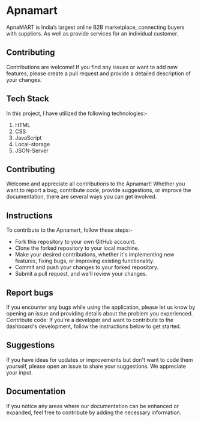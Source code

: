 # Apnamart

ApnaMART is India’s largest online B2B marketplace, connecting buyers with suppliers. As well as provide services for an individual customer.

## Contributing
Contributions are welcome! If you find any issues or want to add new features, please create a pull request and provide a detailed description of your changes.

## Tech Stack
In this project, I have utilized the following technologies:-

1. HTML
2. CSS
3. JavaScript
4. Local-storage
5. JSON-Server
   
## Contributing
Welcome and appreciate all contributions to the Apnamart! Whether you want to report a bug, contribute code, provide suggestions, or improve the documentation, there are several ways you can get involved.

## Instructions
To contribute to the Apnamart, follow these steps:-

- Fork this repository to your own GitHub account.
- Clone the forked repository to your local machine.
- Make your desired contributions, whether it's implementing new features, fixing bugs, or improving existing functionality.
- Commit and push your changes to your forked repository.
- Submit a pull request, and we'll review your changes.


## Report bugs
If you encounter any bugs while using the application, please let us know by opening an issue and providing details about the problem you experienced.
Contribute code: If you're a developer and want to contribute to the dashboard's development, follow the instructions below to get started.

## Suggestions
If you have ideas for updates or improvements but don't want to code them yourself, please open an issue to share your suggestions. We appreciate your input.

## Documentation
If you notice any areas where our documentation can be enhanced or expanded, feel free to contribute by adding the necessary information.
